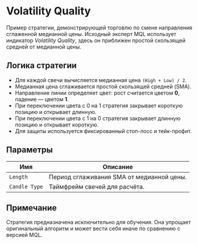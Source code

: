 # Volatility Quality

Пример стратегии, демонстрирующей торговлю по смене направления сглаженной медианной цены. Исходный эксперт MQL использует индикатор *Volatility Quality*, здесь он приближен простой скользящей средней от медианной цены.

## Логика стратегии
- Для каждой свечи вычисляется медианная цена `(High + Low) / 2`.
- Медианная цена сглаживается простой скользящей средней (SMA).
- Направление линии определяет цвет: рост считается цветом **0**, падение — цветом **1**.
- При переключении цвета с 0 на 1 стратегия закрывает короткую позицию и открывает длинную.
- При переключении цвета с 1 на 0 стратегия закрывает длинную позицию и открывает короткую.
- Для защиты используется фиксированный стоп-лосс и тейк-профит.

## Параметры
| Имя | Описание |
|-----|----------|
| `Length` | Период сглаживания SMA от медианной цены. |
| `Candle Type` | Таймфрейм свечей для расчёта. |

## Примечание
Стратегия предназначена исключительно для обучения. Она упрощает оригинальный алгоритм и может вести себя иначе по сравнению с версией MQL.
